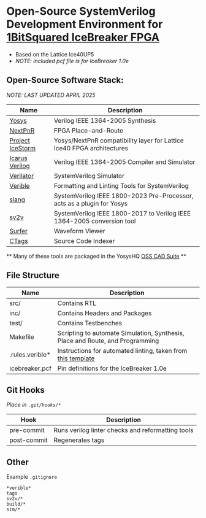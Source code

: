 # Open-Source SystemVerilog Development Environment for [1BitSquared IceBreaker FPGA](https://docs.icebreaker-fpga.org/)

- Based on the Lattice Ice40UP5
- *NOTE: included pcf file is for IceBreaker 1.0e*

## Open-Source Software Stack:

*NOTE: LAST UPDATED APRIL 2025*

Name | Description
---  | ---
[Yosys](https://github.com/YosysHQ/yosys)                   | Verilog IEEE 1364-2005 Synthesis
[NextPnR](https://github.com/YosysHQ/nextpnr)               | FPGA Place-and-Route
[Project IceStorm](https://github.com/YosysHQ/icestorm)     | Yosys/NextPnR compatibility layer for Lattice Ice40 FPGA architectures
[Icarus Verilog](https://github.com/steveicarus/iverilog)   | Verilog IEEE 1364-2005 Compiler and Simulator
[Verilator](https://github.com/verilator/verilator)         | SystemVerilog Simulator
[Verible](https://github.com/chipsalliance/verible)         | Formatting and Linting Tools for SystemVerilog
[slang](https://github.com/MikePopoloski/slang)             | SystemVerilog IEEE 1800-2023 Pre-Processor, acts as a plugin for Yosys
[sv2v](https://github.com/zachjs/sv2v)                      | SystemVerilog IEEE 1800-2017 to Verilog IEEE 1364-2005 conversion tool
[Surfer](https://gitlab.com/surfer-project/surfer)          | Waveform Viewer
[CTags](https://ctags.io/)                                  | Source Code Indexer

** Many of these tools are packaged in the YosysHQ [OSS CAD Suite](https://github.com/YosysHQ/oss-cad-suite-build) **

## File Structure

Name | Description
---  | ---
src/            | Contains RTL
inc/            | Contains Headers and Packages
test/           | Contains Testbenches
Makefile        | Scripting to automate Simulation, Synthesis, Place and Route, and Programming
.rules.verible* | Instructions for automated linting, taken from [this template](https://github.com/aGhandhii/systemverilog-auto-lint-format)
icebreaker.pcf  | Pin definitions for the IceBreaker 1.0e

## Git Hooks

*Place in `.git/hooks/*`*

Hook | Description
---  | ---
pre-commit  | Runs verilog linter checks and reformatting tools
post-commit | Regenerates tags

## Other

Example `.gitignore`

```
*verible*
tags
sv2v/*
build/*
sim/*
```
